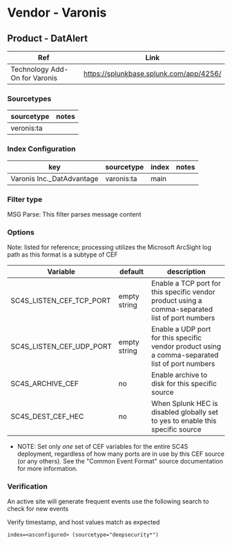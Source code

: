# Vendor - Varonis

## Product - DatAlert

| Ref            | Link                                                                                                    |
|----------------|---------------------------------------------------------------------------------------------------------|
| Technology Add-On for Varonis | https://splunkbase.splunk.com/app/4256/                                                           |


### Sourcetypes

| sourcetype     | notes                                                                                                   |
|----------------|---------------------------------------------------------------------------------------------------------|
|veronis:ta       ||

### Index Configuration

| key            | sourcetype     | index          | notes          |
|----------------|----------------|----------------|----------------|
|Varonis Inc._DatAdvantage|varonis:ta       |main|

### Filter type

MSG Parse: This filter parses message content

### Options

Note: listed for reference; processing utilizes the Microsoft ArcSight log path as this format is a subtype of CEF

| Variable       | default        | description    |
|----------------|----------------|----------------|
| SC4S_LISTEN_CEF_TCP_PORT      | empty string      | Enable a TCP port for this specific vendor product using a comma-separated list of port numbers |
| SC4S_LISTEN_CEF_UDP_PORT      | empty string      | Enable a UDP port for this specific vendor product using a comma-separated list of port numbers |
| SC4S_ARCHIVE_CEF | no | Enable archive to disk for this specific source |
| SC4S_DEST_CEF_HEC | no | When Splunk HEC is disabled globally set to yes to enable this specific source |

* NOTE:  Set only _one_ set of CEF variables for the entire SC4S deployment, regardless of how
many ports are in use by this CEF source (or any others).  See the "Common Event Format" source
documentation for more information.

### Verification

An active site will generate frequent events use the following search to check for new events

Verify timestamp, and host values match as expected

```
index=<asconfigured> (sourcetype="deepsecurity*")
```
